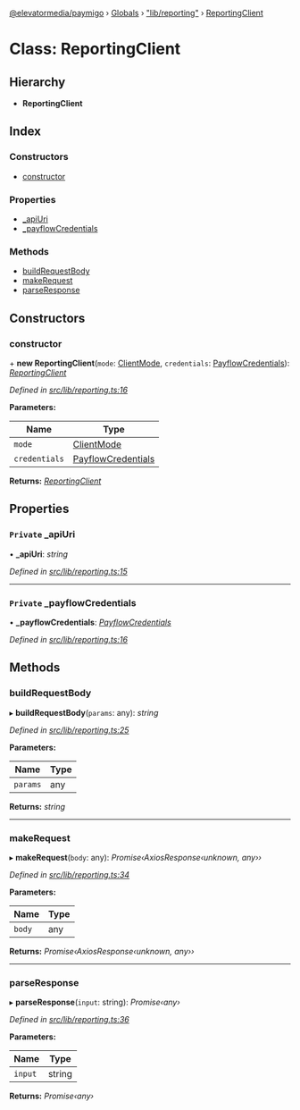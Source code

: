 [@elevatormedia/paymigo](../README.md) › [Globals](../globals.md) › ["lib/reporting"](../modules/_lib_reporting_.md) › [ReportingClient](_lib_reporting_.reportingclient.md)

# Class: ReportingClient

## Hierarchy

-   **ReportingClient**

## Index

### Constructors

-   [constructor](_lib_reporting_.reportingclient.md#constructor)

### Properties

-   [\_apiUri](_lib_reporting_.reportingclient.md#private-_apiuri)
-   [\_payflowCredentials](_lib_reporting_.reportingclient.md#private-_payflowcredentials)

### Methods

-   [buildRequestBody](_lib_reporting_.reportingclient.md#buildrequestbody)
-   [makeRequest](_lib_reporting_.reportingclient.md#makerequest)
-   [parseResponse](_lib_reporting_.reportingclient.md#parseresponse)

## Constructors

### constructor

\+ **new ReportingClient**(`mode`: [ClientMode](../modules/_types_client_.md#clientmode), `credentials`: [PayflowCredentials](../modules/_types_client_.md#payflowcredentials)): _[ReportingClient](_lib_reporting_.reportingclient.md)_

_Defined in [src/lib/reporting.ts:16](https://github.com/ELEVATORmedia/paymigo/blob/02f279b/src/lib/reporting.ts#L16)_

**Parameters:**

| Name          | Type                                                                  |
| ------------- | --------------------------------------------------------------------- |
| `mode`        | [ClientMode](../modules/_types_client_.md#clientmode)                 |
| `credentials` | [PayflowCredentials](../modules/_types_client_.md#payflowcredentials) |

**Returns:** _[ReportingClient](_lib_reporting_.reportingclient.md)_

## Properties

### `Private` \_apiUri

• **\_apiUri**: _string_

_Defined in [src/lib/reporting.ts:15](https://github.com/ELEVATORmedia/paymigo/blob/02f279b/src/lib/reporting.ts#L15)_

---

### `Private` \_payflowCredentials

• **\_payflowCredentials**: _[PayflowCredentials](../modules/_types_client_.md#payflowcredentials)_

_Defined in [src/lib/reporting.ts:16](https://github.com/ELEVATORmedia/paymigo/blob/02f279b/src/lib/reporting.ts#L16)_

## Methods

### buildRequestBody

▸ **buildRequestBody**(`params`: any): _string_

_Defined in [src/lib/reporting.ts:25](https://github.com/ELEVATORmedia/paymigo/blob/02f279b/src/lib/reporting.ts#L25)_

**Parameters:**

| Name     | Type |
| -------- | ---- |
| `params` | any  |

**Returns:** _string_

---

### makeRequest

▸ **makeRequest**(`body`: any): _Promise‹AxiosResponse‹unknown, any››_

_Defined in [src/lib/reporting.ts:34](https://github.com/ELEVATORmedia/paymigo/blob/02f279b/src/lib/reporting.ts#L34)_

**Parameters:**

| Name   | Type |
| ------ | ---- |
| `body` | any  |

**Returns:** _Promise‹AxiosResponse‹unknown, any››_

---

### parseResponse

▸ **parseResponse**(`input`: string): _Promise‹any›_

_Defined in [src/lib/reporting.ts:36](https://github.com/ELEVATORmedia/paymigo/blob/02f279b/src/lib/reporting.ts#L36)_

**Parameters:**

| Name    | Type   |
| ------- | ------ |
| `input` | string |

**Returns:** _Promise‹any›_
